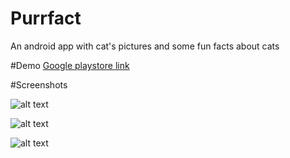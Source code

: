 # Purrfact
An android app with cat's pictures and some fun facts about cats

#Demo
[Google playstore link](https://play.google.com/store/apps/details?id=com.purrfact&hl=en_US)

#Screenshots

![alt text](https://lh3.googleusercontent.com/tyicguJNpFacpINZi6C1rZ9REluTfahxL4hClSWjOksjmtbdWLeJqtSYN8BScY-C9w=w720-h310-rw "Screenshot 1")


![alt text](https://lh3.googleusercontent.com/12lg0aYoQ8saryJt0i8t-QeiCXd1j7AA8IBkNKyi8jhgedaZOe9KNKijPzRv3kaDxA=w1673-h959-rw "Screenshot 2")


![alt text](https://lh3.googleusercontent.com/IuUYBOTrLamVWJNfIpkXuz1Jm97C_0GT55clS4LSQ5vzLP_tjnxGRSmsYyoLb8ZEqj0=w720-h310-rw "Screenshot 3")


